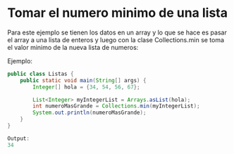 # **Tomar el numero minimo de una lista**

Para este ejemplo se tienen los datos en un array y lo que se hace es pasar el array a una lista de enteros y luego con la clase Collections.min se toma el valor minimo de la nueva lista de numeros:

Ejemplo:

```java
public class Listas {
    public static void main(String[] args) {
        Integer[] hola = {34, 54, 56, 67};

        List<Integer> myIntegerList = Arrays.asList(hola);
        int numeroMasGrande = Collections.min(myIntegerList);
        System.out.println(numeroMasGrande);
    }
}

Output:
34
```
